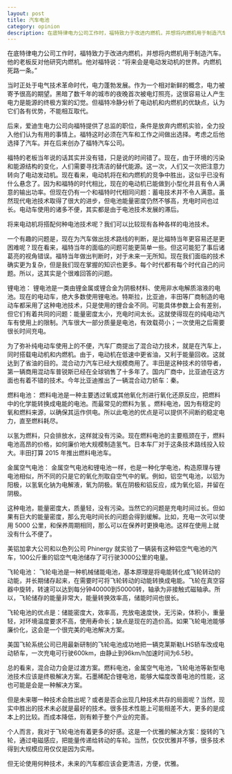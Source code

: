 ```yaml
---
layout: post
title: 汽车电池
category: opinion
description: 在底特律电力公司工作时，福特致力于改进内燃机，并想将内燃机用于制造汽车。他的老板反对他研究内燃机。他对福特说：“将来会是电动发动机的世界。内燃机死路一条。”福特的老板当年说的话其实并没有错，只是说的时间错了。
---
```

在底特律电力公司工作时，福特致力于改进内燃机，并想将内燃机用于制造汽车。他的老板反对他研究内燃机。他对福特说：“将来会是电动发动机的世界。内燃机死路一条。”

当时正处于电气技术革命时代，电力蓬勃发展。作为一个相对新鲜的概念，电力被寄予很高的期望。黑暗了数千年的城市的夜晚首次被电灯照亮，这很容易让人产生电力是能源的终极方案的幻觉。但福特冷静分析了电动机和内燃机的优缺点，认为它们各有优势，不能相互取代。

后来，爱迪生电力公司向福特提供了总监的职位，条件是放弃内燃机实验，全力投入他们认为有用的事情上。福特这时必须在汽车和工作之间做出选择。考虑之后他选择了汽车。并在后来创办了福特汽车公司。

福特的老板当年说的话其实并没有错，只是说的时间错了。现在，由于环境的污染和能源结构的变化，人们需要寻找清洁的替代能源。这一次，人们又一次把注意力转向了电动发动机。现在看来，电动机将在和内燃机的竞争中胜出，这似乎已没有什么悬念了。因为和福特的时代相比，现在的电动机已能做到小型化并且有令人满意的输出功率。但现在仍有一个和福特时代相同问题：蓄电技术并不令人满意。虽然现代电池技术取得了很大的进步，但电池能量密度仍然不够高，充电时间也过长。电动车使用的诸多不便，其实都是由于电池技术发展的滞后。

将来电动机将搭配何种电池技术呢？我们可以比较现有各种各样的电池技术。

一个有趣的问题是，现在为汽车做出技术路线的判断，是比福特当年更容易还是更困难呢？现在看来，福特当年的面临的问题可能更简单一些。但这可能犯了事后诸葛亮的视角错误。福特当年做出判断时，对于未来一无所知。现在我们面临的技术确实更为复杂，但是我们现在掌握的知识也更多。每个时代都有每个时代自己的问题。所以，这其实是个很难回答的问题。



锂电池：
锂电池是一类由锂金属或锂合金为阴极材料、使用非水电解质溶液的电池。现在的电动车，绝大多数使用锂电池。特斯拉，比亚迪，丰田等厂商制造的电动车都采用了这种电池技术，只是使用的锂合金不同。可能具体参数上会有差别，但它们有着共同的问题：能量密度太小，充电时间太长。这就使得现在的纯电动汽车有使用上的限制。汽车很大一部分质量是电池，有效载荷小；一次使用之后需要很长时间充电。

为了弥补纯电动车使用上的不便，汽车厂商提出了混合动力技术，就是在汽车上，同时搭载电动机和内燃机。由于，电动机在低速中更省油，又利于能量回收。这就达到了省油的目的。混合动力汽车已经大规模商用了。丰田是这种技术的领导者，第一辆商用混动车普锐斯已经在全球销售了十多年了。国内厂商中，比亚迪在这方面也有着不错的技术。今年比亚迪推出了一辆混合动力轿车：秦。


燃料电池：
燃料电池是一种主要透过氧或其他氧化剂进行氧化还原反应，把燃料中的化学能转换成电能的电池。而最常见的燃料为氢 。燃料电池，因为有穏定的氧和燃料来源，以确保其运作供电。所以此电池的优点是可以提供不间断的稳定电力，直至燃料耗尽。

以氢为燃料，只会排放水，这样就没有污染。现在燃料电池的主要瓶颈在于，燃料电池高昂的价格，如何廉价地大规模制造氢气。日本车厂对于这条技术路线投入较大。丰田打算 2015 年推出燃料电池车。


金属空气电池：
金属空气电池和锂电池一样，也是一种化学电池，构造原理与锂电池相似，所不同的只是它的氧化剂取自空气中的氧。例如，铝空气电池，以铝为阳极，以氢氧化钠为电解液，氧为阴极。氧在阴极和铝反应，成为氧化铝，并留在阴极。

这种电池，能量密度大，质量轻，没有污染。当然它的问题是充电时间过长。但如果有巨大的能量密度，那么充电时间长的问题会得到缓解。比如，充电一次可以使用 5000 公里，和保养周期相同，那么可以在保养时更换电池。这样在使用上就没有什么不便了。

美铝加拿大公司和以色列公司 Phinergy 就实验了一辆装有这种铝空气电池的汽车，100公斤重的铝空气电池储存了可行驶3000公里的电量。 


飞轮电池：
飞轮电池是一种机械储能电池，基本原理是将电能转化成飞轮转动的动能，并长期储存起来，在需要时可将飞轮转动的动能转换成电能。飞轮在真空容器中旋转，转速可以达到每分钟40000到50000转，轴承为非接触式磁轴承。所以，飞轮储存的能量非常大，能量转换效率高，储能时间也很长。

飞轮电池的优点是：储能密度大，效率高，充放电速度快，无污染，体积小，重量轻，对环境温度要求不高，使用寿命长；缺点是现在的造价高。如果飞轮电池能够廉价化，这会是一个很完美的电池解决方案。

美国飞轮系统公司已用最新研制的飞轮电池成功地把一辆克莱斯勒LHS轿车改成电动轿车，一次充电可行驶600km，由静止到96km/h加速时间为6.5秒。



总的看来，混合动力会是过渡方案。燃料电池，金属空气电池，飞轮电池等新型电池技术应该是终极解决方案。石墨稀配合锂电池，能够大幅度改善电池的性能，这也可能是会是一种解决方案。

但是未来哪一种技术会胜出呢？或者是否会出现几种技术共存的局面呢？当然，现实中胜出的技术未必就是最好的技术。很多技术性能上可能相差不大，更多的是成本上的比较。而成本降低，则有赖于整个产业的完善。

个人而言，我对于飞轮电池有着更多的好感。这是一个优雅的解决方案：旋转的飞轮，通过电磁感应，把能量传递给转动的车轮。当然，仅仅优雅并不够，很多技术得到大规模应用仅仅是因为实用。

但无论使用何种技术，未来的汽车都应该会更清洁，方便，优雅。
